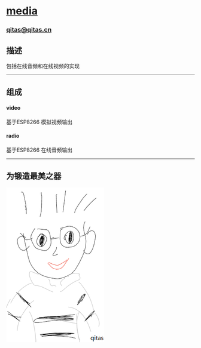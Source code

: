 # [media](https://github.com/qitas/media) 

### qitas@qitas.cn

## 描述

包括在线音频和在线视频的实现

---

## 组成

#### video

基于ESP8266 模拟视频输出

#### radio

基于ESP8266 在线音频输出

---

## 为锻造最美之器

[![sites](qitas/qitas.png)](http://www.qitas.cn)
